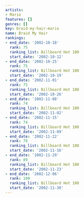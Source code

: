 ```yaml
---
artists:
- Mario
features: []
genres: []
key: braid-my-hair-mario
name: Braid My Hair
rankings:
- end_date: '2002-10-18'
  rank: 75
  ranking_list: Billboard Hot 100
  start_date: '2002-10-12'
- end_date: '2002-10-25'
  rank: 75
  ranking_list: Billboard Hot 100
  start_date: '2002-10-19'
- end_date: '2002-11-01'
  rank: 75
  ranking_list: Billboard Hot 100
  start_date: '2002-10-26'
- end_date: '2002-11-08'
  rank: 74
  ranking_list: Billboard Hot 100
  start_date: '2002-11-02'
- end_date: '2002-11-15'
  rank: 74
  ranking_list: Billboard Hot 100
  start_date: '2002-11-09'
- end_date: '2002-11-22'
  rank: 78
  ranking_list: Billboard Hot 100
  start_date: '2002-11-16'
- end_date: '2002-11-29'
  rank: 89
  ranking_list: Billboard Hot 100
  start_date: '2002-11-23'
- end_date: '2002-12-06'
  rank: 100
  ranking_list: Billboard Hot 100
  start_date: '2002-11-30'
---
```



